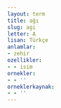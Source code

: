 ```yaml
---
layout: term
title: ağı
slug: agi
letter: A
lisan: Türkçe
anlamlar:
- zehir
ozellikler:
- - isim
ornekler:
- - ''
orneklerkaynak:
- - ''
---
```

